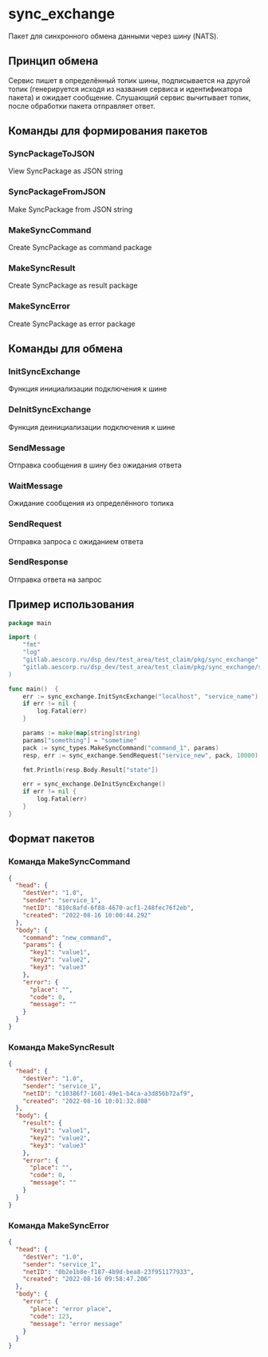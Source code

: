 # sync_exchange
Пакет для синхронного обмена данными через шину (NATS).

## Принцип обмена
Сервис пишет в определённый топик шины, подписывается на другой топик (генерируется исходя из названия сервиса и идентификатора пакета) и ожидает сообщение. 
Слушающий сервис вычитывает топик, после обработки пакета отправляет ответ.

## Команды для формирования пакетов
### SyncPackageToJSON
View SyncPackage as JSON string

### SyncPackageFromJSON
Make SyncPackage from JSON string

### MakeSyncCommand
Create SyncPackage as command package

### MakeSyncResult
Create SyncPackage as result package

### MakeSyncError
Create SyncPackage as error package

## Команды для обмена
### InitSyncExchange
Функция инициализации подключения к шине

### DeInitSyncExchange
Функция деинициализации подключения к шине

### SendMessage
Отправка сообщения в шину без ожидания ответа

### WaitMessage
Ожидание сообщения из определённого топика

### SendRequest
Отправка запроса с ожиданием ответа

### SendResponse
Отправка ответа на запрос

## Пример использования
```go
package main

import (
	"fmt"
	"log"
	"gitlab.aescorp.ru/dsp_dev/test_area/test_claim/pkg/sync_exchange"
	"gitlab.aescorp.ru/dsp_dev/test_area/test_claim/pkg/sync_exchange/sync_types"
)

func main()  {
	err := sync_exchange.InitSyncExchange("localhost", "service_name")
	if err != nil {
		log.Fatal(err)
	}

	params := make(map[string]string)
	params["something"] = "sometime"
	pack := sync_types.MakeSyncCommand("command_1", params)
	resp, err := sync_exchange.SendRequest("service_new", pack, 10000)

	fmt.Println(resp.Body.Result["state"])

	err = sync_exchange.DeInitSyncExchange()
	if err != nil {
		log.Fatal(err)
	}
}
```

## Формат пакетов
### Команда MakeSyncCommand
```json
{
  "head": {
    "destVer": "1.0",
    "sender": "service_1",
    "netID": "810c8afd-6f88-4670-acf1-248fec76f2eb",
    "created": "2022-08-16 10:00:44.292"
  },
  "body": {
    "command": "new_command",
    "params": {
      "key1": "value1",
      "key2": "value2",
      "key3": "value3"
    },
    "error": {
      "place": "",
      "code": 0,
      "message": ""
    }
  }
}
```
### Команда MakeSyncResult
```json
{
  "head": {
    "destVer": "1.0",
    "sender": "service_1",
    "netID": "c10386f7-1601-49e1-b4ca-a3d856b72af9",
    "created": "2022-08-16 10:01:32.888"
  },
  "body": {
    "result": {
      "key1": "value1",
      "key2": "value2",
      "key3": "value3"
    },
    "error": {
      "place": "",
      "code": 0,
      "message": ""
    }
  }
}
```
### Команда MakeSyncError
```json
{
  "head": {
    "destVer": "1.0",
    "sender": "service_1",
    "netID": "0b2e1b8e-f187-4b9d-bea8-23f951177933",
    "created": "2022-08-16 09:58:47.206"
  },
  "body": {
    "error": {
      "place": "error place",
      "code": 123,
      "message": "error message"
    }
  }
}
```
